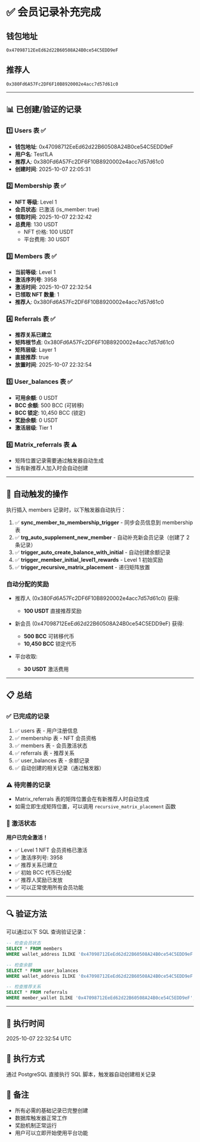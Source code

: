 # ✅ 会员记录补充完成

## 钱包地址
`0x47098712EeEd62d22B60508A24B0ce54C5EDD9eF`

## 推荐人
`0x380Fd6A57Fc2DF6F10B8920002e4acc7d57d61c0`

---

## 📊 已创建/验证的记录

### 1️⃣ **Users 表** ✅
- **钱包地址**: 0x47098712EeEd62d22B60508A24B0ce54C5EDD9eF
- **用户名**: Test1LA
- **推荐人**: 0x380Fd6A57Fc2DF6F10B8920002e4acc7d57d61c0
- **创建时间**: 2025-10-07 22:05:31

### 2️⃣ **Membership 表** ✅
- **NFT 等级**: Level 1
- **会员状态**: 已激活 (is_member: true)
- **领取时间**: 2025-10-07 22:32:42
- **总费用**: 130 USDT
  - NFT 价格: 100 USDT
  - 平台费用: 30 USDT

### 3️⃣ **Members 表** ✅
- **当前等级**: Level 1
- **激活序列号**: 3958
- **激活时间**: 2025-10-07 22:32:54
- **已领取 NFT 数量**: 1
- **推荐人**: 0x380Fd6A57Fc2DF6F10B8920002e4acc7d57d61c0

### 4️⃣ **Referrals 表** ✅
- **推荐关系已建立**
- **矩阵根节点**: 0x380Fd6A57Fc2DF6F10B8920002e4acc7d57d61c0
- **矩阵层级**: Layer 1
- **直接推荐**: true
- **放置时间**: 2025-10-07 22:32:54

### 5️⃣ **User_balances 表** ✅
- **可用余额**: 0 USDT
- **BCC 余额**: 500 BCC (可转移)
- **BCC 锁定**: 10,450 BCC (锁定)
- **奖励余额**: 0 USDT
- **激活层级**: Tier 1

### 6️⃣ **Matrix_referrals 表** ⚠️
- 矩阵位置记录需要通过触发器自动生成
- 当有新推荐人加入时会自动创建

---

## 🎯 自动触发的操作

执行插入 members 记录时，以下触发器自动执行：

1. ✅ **sync_member_to_membership_trigger** - 同步会员信息到 membership 表
2. ✅ **trg_auto_supplement_new_member** - 自动补充新会员记录（创建了 2 条记录）
3. ✅ **trigger_auto_create_balance_with_initial** - 自动创建余额记录
4. ✅ **trigger_member_initial_level1_rewards** - Level 1 初始奖励
5. ✅ **trigger_recursive_matrix_placement** - 递归矩阵放置

### 自动分配的奖励

- 推荐人 (0x380Fd6A57Fc2DF6F10B8920002e4acc7d57d61c0) 获得:
  - **100 USDT** 直接推荐奖励

- 新会员 (0x47098712EeEd62d22B60508A24B0ce54C5EDD9eF) 获得:
  - **500 BCC** 可转移代币
  - **10,450 BCC** 锁定代币

- 平台收取:
  - **30 USDT** 激活费用

---

## 📋 总结

### ✅ 已完成的记录
1. ✅ users 表 - 用户注册信息
2. ✅ membership 表 - NFT 会员资格
3. ✅ members 表 - 会员激活状态
4. ✅ referrals 表 - 推荐关系
5. ✅ user_balances 表 - 余额记录
6. ✅ 自动创建的相关记录（通过触发器）

### ⚠️ 待完善的记录
- Matrix_referrals 表的矩阵位置会在有新推荐人时自动生成
- 如需立即生成矩阵位置，可以调用 `recursive_matrix_placement` 函数

### 🎉 激活状态
**用户已完全激活！**

- ✅ Level 1 NFT 会员资格已激活
- ✅ 激活序列号: 3958
- ✅ 推荐关系已建立
- ✅ 初始 BCC 代币已分配
- ✅ 推荐人奖励已发放
- ✅ 可以正常使用所有会员功能

---

## 🔍 验证方法

可以通过以下 SQL 查询验证记录：

```sql
-- 检查会员状态
SELECT * FROM members
WHERE wallet_address ILIKE '0x47098712EeEd62d22B60508A24B0ce54C5EDD9eF';

-- 检查余额
SELECT * FROM user_balances
WHERE wallet_address ILIKE '0x47098712EeEd62d22B60508A24B0ce54C5EDD9eF';

-- 检查推荐关系
SELECT * FROM referrals
WHERE member_wallet ILIKE '0x47098712EeEd62d22B60508A24B0ce54C5EDD9eF';
```

---

## 📅 执行时间
2025-10-07 22:32:54 UTC

## 🔧 执行方式
通过 PostgreSQL 直接执行 SQL 脚本，触发器自动创建相关记录

## 📝 备注
- 所有必需的基础记录已完整创建
- 数据库触发器正常工作
- 奖励机制正常运行
- 用户可以立即开始使用平台功能
